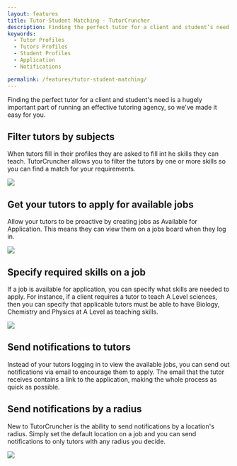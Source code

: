 ```yaml
---
layout: features
title: Tutor-Student Matching - TutorCruncher
description: Finding the perfect tutor for a client and student’s need. Tutoring agency. Tutors Profiles. Jobs Available for Application. Specify required skills. Send notifications.
keywords:
  - Tutor Profiles
  - Tutors Profiles
  - Student Profiles
  - Application
  - Notifications

permalink: /features/tutor-student-matching/
---
```

Finding the perfect tutor for a client and student's need is a hugely important part of running an effective tutoring agency, so we've made it easy for you.

## Filter tutors by subjects

When tutors fill in their profiles they are asked to fill int he skills they can teach. TutorCruncher allows you to filter the tutors by one or more skills so you can find a match for your requirements.

<a href="{{ site.static}}/img/features/filter-by-subjects.png" data-lightbox="lightbox" data-title="Filter the tutor list by subject" class="thumbnail">
  <img src="{{ site.static}}/img/features/filter-by-subjects.png" alt-text="Filter the tutor list by subject"/>
</a>

## Get your tutors to apply for available jobs

Allow your tutors to be proactive by creating jobs as Available for Application. This means they can view them on a jobs board when they log in.

<a href="{{ site.static}}/img/features/available-jobs-board.png" data-lightbox="lightbox" data-title="TutorCruncher's available jobs board" class="thumbnail">
  <img src="{{ site.static}}/img/features/available-jobs-board.png" alt-text="TutorCruncher's available jobs board"/>
</a>

## Specify required skills on a job

If a job is available for application, you can specify what skills are needed to apply. For instance, if a client requires a tutor to teach A Level sciences, then you can specify that applicable tutors must be able to have Biology, Chemistry and Physics at A Level as teaching skills.

<a href="{{ site.static}}/img/features/skill-set-form.png" data-lightbox="lightbox" data-title="Create a required skill for a job" class="thumbnail">
  <img src="{{ site.static}}/img/features/skill-set-form.png" alt-text="Create a required skill for a job"/>
</a>

## Send notifications to tutors

Instead of your tutors logging in to view the available jobs, you can send out notifications via email to encourage them to apply. The email that the tutor receives contains a link to the application, making the whole process as quick as possible.

## Send notifications by a radius

New to TutorCruncher is the ability to send notifications by a location's radius. Simply set the default location on a job and you can send notifications to only tutors with any radius you decide.

<a href="{{ site.static}}/img/features/radius-notification.png" data-lightbox="lightbox" data-title="Create a required skill for a job" class="thumbnail">
  <img src="{{ site.static}}/img/features/radius-notification.png" alt-text="Create a required skill for a job"/>
</a> 